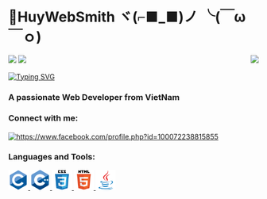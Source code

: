 # 🎯HuyWebSmith ヾ(⌐■_■)ノ  ╰(￣ω￣ｏ)

<!--
**HuyWebSmith/HuyWebSmith** is a ✨ _special_ ✨ repository because its `README.md` (this file) appears on your GitHub profile.

Here are some ideas to get you started:

- 🔭 I’m currently working on ...
- 🌱 I’m currently learning ...
- 👯 I’m looking to collaborate on ...
- 🤔 I’m looking for help with ...
- 💬 Ask me about ...
- 📫 How to reach me: ...
- 😄 Pronouns: ...
- ⚡ Fun fact: ...
-->
<!-- visitor -->
<img align="right" src="https://visitor-badge.laobi.icu/badge?page_id=HuyWebSmith.visitor-badge&left_color=red&right_color=green" >

<!-- The Starry Night painting by the Dutch Post-Impressionist painter Vincent van Gogh -->
![](https://github.com/HuyWebSmith/CampusProject/blob/main/img/4_QFWJ.jpg)
![](https://github.com/user-attachments/assets/4c1fc42b-d622-4946-a810-ade705350ad6)

<!-- Hi! -->
<a href="https://git.io/typing-svg"><img align="center" src="https://readme-typing-svg.demolab.com?font=Fira+Code+&size=30&pause=1000&color=FFFFFF&width=435&lines=Hi!+I'm+HuyWebSmith+%F0%9F%92%BB%F0%9F%92%95" alt="Typing SVG" /></a>

<h3 align="left">A passionate Web Developer from VietNam</h3>

<!-- Contact -->
<h3 align="left">Connect with me:</h3>
<p align="left">
<a href="https://www.facebook.com/profile.php?id=100072238815855&mibextid=LQQJ4d" target="blank"><img align="center" src="https://raw.githubusercontent.com/rahuldkjain/github-profile-readme-generator/master/src/images/icons/Social/facebook.svg" alt="https://www.facebook.com/profile.php?id=100072238815855" height="30" width="40" /></a>
</p>

<!-- languages -->
<h3 align="left">Languages and Tools:</h3>
<p align="left"> <a href="https://www.cprogramming.com/" target="_blank" rel="noreferrer"> <img src="https://raw.githubusercontent.com/devicons/devicon/master/icons/c/c-original.svg" alt="c" width="40" height="40"/> </a> <a href="https://www.w3schools.com/cpp/" target="_blank" rel="noreferrer"> <img src="https://raw.githubusercontent.com/devicons/devicon/master/icons/cplusplus/cplusplus-original.svg" alt="cplusplus" width="40" height="40"/> </a> <a href="https://www.w3schools.com/css/" target="_blank" rel="noreferrer"> <img src="https://raw.githubusercontent.com/devicons/devicon/master/icons/css3/css3-original-wordmark.svg" alt="css3" width="40" height="40"/> </a> <a href="https://www.w3.org/html/" target="_blank" rel="noreferrer"> <img src="https://raw.githubusercontent.com/devicons/devicon/master/icons/html5/html5-original-wordmark.svg" alt="html5" width="40" height="40"/> </a> <a href="https://www.java.com" target="_blank" rel="noreferrer"> <img src="https://raw.githubusercontent.com/devicons/devicon/master/icons/java/java-original.svg" alt="java" width="40" height="40"/> </a> </p>





